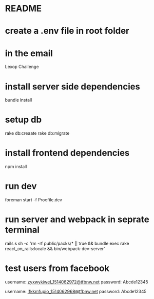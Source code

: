 # README

# create a .env file in root folder
# in the email

Lexop Challenge

# install server side dependencies
bundle install

# setup db
rake db:creaate
rake db:migrate

# install frontend dependencies
npm install


# run dev 
foreman start -f Procfile.dev

# run server and webpack in seprate terminal
rails s
sh -c 'rm -rf public/packs/* || true && bundle exec rake react_on_rails:locale && bin/webpack-dev-server'


# test users from facebook

username: zyxwykiwel_1514062972@tfbnw.net
password: Abcde12345

username: ifkkmfupio_1514062968@tfbnw.net
password: Abcde12345

